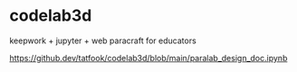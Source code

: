 # codelab3d
keepwork + jupyter + web paracraft for educators

https://github.dev/tatfook/codelab3d/blob/main/paralab_design_doc.ipynb
